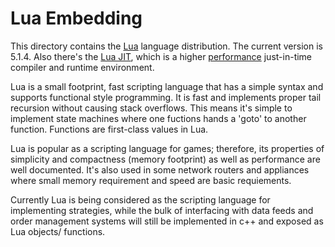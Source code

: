 Lua Embedding
=============

This directory contains the [Lua][] language distribution. The
current version is 5.1.4.  Also there's the [Lua JIT][], which
is a higher [performance][1] just-in-time compiler and runtime
environment.

Lua is a small footprint, fast scripting language that has a
simple syntax and supports functional style programming.  It
is fast and implements proper tail recursion without causing
stack overflows.  This means it's simple to implement state
machines where one fuctions hands a 'goto' to another function.
Functions are first-class values in Lua.

Lua is popular as a scripting language for games; therefore,
its properties of simplicity and compactness (memory footprint)
as well as performance are well documented.  It's also used in
some network routers and appliances where small memory requirement
and speed are basic requiements.

Currently Lua is being considered as the scripting language for
implementing strategies, while the bulk of interfacing with data
feeds and order management systems will still be implemented in
c++ and exposed as Lua objects/ functions.

[Lua]: http://www.lua.org
[Lua JIT]: http://luajit.org
[1]: http://luajit.org/performance.html
